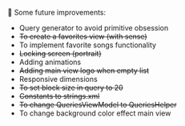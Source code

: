 📌 Some future improvements:
* Query generator to avoid primitive obsession
* ~~To create a favorites view (with sense)~~
* To implement favorite songs functionality
* ~~Locking screen (portrait)~~
* Adding animations
* ~~Adding main view logo when empty list~~
* Responsive dimensions
* ~~To set block size in query to 20~~
* ~~Constants to strings.xml~~
* ~~To change QueriesViewModel to QueriesHelper~~
* To change background color effect main view

